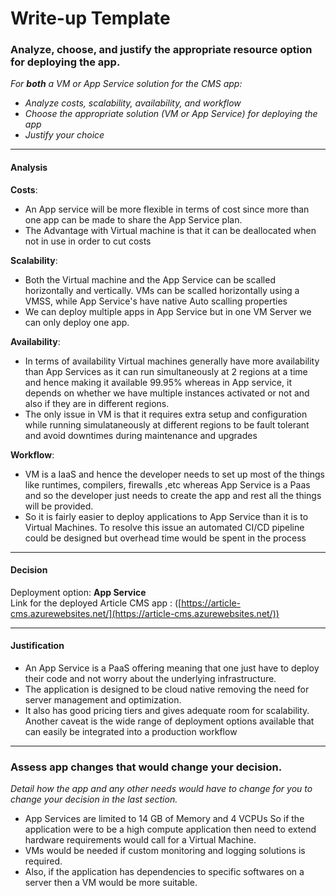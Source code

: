 
# Write-up Template

### Analyze, choose, and justify the appropriate resource option for deploying the app.

*For **both** a VM or App Service solution for the CMS app:*
- *Analyze costs, scalability, availability, and workflow*
- *Choose the appropriate solution (VM or App Service) for deploying the app*
- *Justify your choice*

--------------------
#### Analysis

**Costs**:
- An App service will be more flexible in terms of cost since more than one app can be made to share the App Service plan. <br>
- The Advantage with Virtual machine is that it can be deallocated when not in use in order to cut costs <br>

**Scalability**:
- Both the Virtual machine and the App Service can be scalled horizontally and vertically. VMs can be scalled horizontally using a VMSS, while App Service's have native Auto scalling properties <br>
- We can deploy multiple apps in App Service but in one VM Server we can only deploy one app. <br>

**Availability**:
- In terms of availability Virtual machines generally have more availability than App Services as it can run simultaneously at 2 regions at a time and hence making it available 99.95% whereas in App service, it depends on whether we have multiple instances activated or not and also if they are in different regions. <br>
- The only issue in VM is that it requires extra setup and configuration while running simulataneously at different regions to be fault tolerant and avoid downtimes during maintenance and upgrades <br>

**Workflow**:

- VM is a IaaS and hence the developer needs to set up most of the things like runtimes, compilers, firewalls ,etc whereas App Service is a Paas and so the developer just needs to create the app and rest all the things will be provided. <br>
- So it is fairly easier to deploy applications to App Service than it is to Virtual Machines. To resolve this issue an automated CI/CD pipeline could be designed but overhead time would be spent in the process <br>
    
--------------------
#### Decision

Deployment option: **App Service** <br>
Link for the deployed Article CMS app : ([https://article-cms.azurewebsites.net/](https://article-cms.azurewebsites.net/))

--------------------
#### Justification

- An App Service is a PaaS offering meaning that one just have to deploy their code and not worry about the underlying infrastructure. <br>
- The application is designed to be cloud native removing the need for server management and optimization.<br>
- It also has good pricing tiers and gives adequate room for scalability. Another caveat is the wide range of deployment options available that can easily be integrated into a production workflow <br>

--------------------

### Assess app changes that would change your decision.

*Detail how the app and any other needs would have to change for you to change your decision in the last section.*

- App Services are limited to 14 GB of Memory and 4 VCPUs So if the application were to be a high compute application then need to extend hardware requirements would call for a Virtual Machine. <br>
- VMs would be needed if custom monitoring and logging solutions is required. <br>
- Also, if the application has dependencies to specific softwares on a server then a VM would be more suitable. <br>
